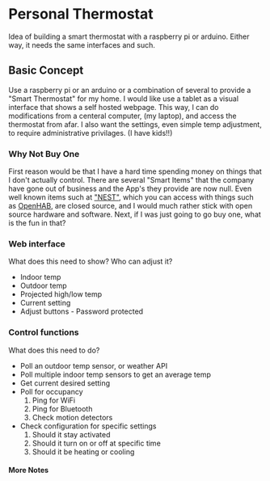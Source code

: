 # Personal Thermostat
Idea of building a smart thermostat with a raspberry pi or arduino.  Either way, it needs the same interfaces and such.

## Basic Concept
Use a raspberry pi or an arduino or a combination of several to provide a "Smart Thermostat" for my home.
I would like use a tablet as a visual interface that shows a self hosted webpage.
This way, I can do modifications from a centeral computer, (my laptop), and access the thermostat from afar.
I also want the settings, even simple temp adjustment, to require administrative privilages.  (I have kids!!)

### Why Not Buy One
First reason would be that I have a hard time spending money on things that I don't actually control.
There are several "Smart Items" that the company have gone out of business and the App's they provide are now null.
Even well known items such at ["NEST"](https://store.google.com/us/magazine/compare_thermostats?hl=en-US&GoogleNest&utm_source=nest_redirect&utm_medium=google_oo&utm_campaign=GS103056&utm_term=thermostats), which you can access with things such as [OpenHAB](https://www.openhab.org/), are closed source, and I would much rather stick with open source hardware and software.
Next, if I was just going to go buy one, what is the fun in that?

### Web interface
What does this need to show?  Who can adjust it?

  * Indoor temp
  * Outdoor temp
  * Projected high/low temp
  * Current setting
  * Adjust buttons  - Password protected

### Control functions
What does this need to do?

  * Poll an outdoor temp sensor, or weather API
  * Poll multiple indoor temp sensors to get an average temp
  * Get current desired setting
  * Poll for occupancy
    1.  Ping for WiFi
    2.  Ping for Bluetooth
    3.  Check motion detectors
  * Check configuration for specific settings
    1.  Should it stay activated
    2.  Should it turn on or off at specific time
    3.  Should it be heating or cooling

#### More Notes
